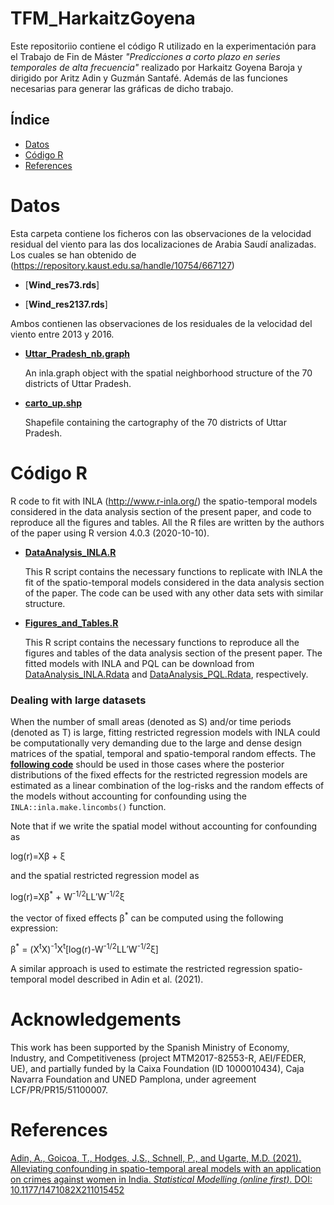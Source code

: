 # TFM_HarkaitzGoyena
Este repositoriio contiene el código R utilizado en la experimentación para el Trabajo de Fin de Máster _"Predicciones a corto plazo en series
temporales de alta frecuencia"_ realizado por Harkaitz Goyena Baroja y dirigido por Aritz Adin y Guzmán Santafé. Además de las funciones necesarias para generar las gráficas de dicho trabajo.


## Índice

- [Datos](#Datos)
- [Código R](#CódigoR)
- [References](#References)


# Datos

Esta carpeta contiene los ficheros con las observaciones de la velocidad residual del viento para las dos localizaciones de Arabia Saudí analizadas. Los cuales se han obtenido de (https://repository.kaust.edu.sa/handle/10754/667127)

- [**Wind_res73.rds**]
  
- [**Wind_res2137.rds**]

Ambos contienen las observaciones de los residuales de la velocidad del viento entre 2013 y 2016.


- [**Uttar_Pradesh_nb.graph**](https://github.com/spatialstatisticsupna/Confounding_article/blob/master/data/Uttar_Pradesh_nb.graph)
  
  An inla.graph object with the spatial neighborhood structure of the 70 districts of Uttar Pradesh.


- [**carto_up.shp**](https://github.com/spatialstatisticsupna/Confounding_article/blob/master/data/carto_up/)

  Shapefile containing the cartography of the 70 districts of Uttar Pradesh.


# Código R
R code to fit with INLA (http://www.r-inla.org/) the spatio-temporal models considered in the data analysis section of the present paper, and code to reproduce all the figures and tables. All the R files are written by the authors of the paper using R version 4.0.3 (2020-10-10).

- [**DataAnalysis_INLA.R**](https://github.com/spatialstatisticsupna/Confounding_article/blob/master/R/DataAnalysis_INLA.R)

  This R script contains the necessary functions to replicate with INLA the fit of the spatio-temporal models considered in the data analysis section of the paper. The code can be used with any other data sets with similar structure.
  
- [**Figures_and_Tables.R**](https://github.com/spatialstatisticsupna/Confounding_article/blob/master/R/Figures_and_Tables.R)
 
 
  This R script contains the necessary functions to reproduce all the figures and tables of the data analysis section of the present paper. The fitted models with INLA and PQL can be download from [DataAnalysis_INLA.Rdata](https://emi-sstcdapp.unavarra.es/Confounding_article/data/DataAnalysis_INLA.Rdata) and [DataAnalysis_PQL.Rdata](https://emi-sstcdapp.unavarra.es/Confounding_article/data/DataAnalysis_PQL.Rdata), respectively.

### Dealing with large datasets
When the number of small areas (denoted as S) and/or time periods (denoted as T) is large, fitting restricted regression models with INLA could be computationally very demanding due to the large and dense design matrices of the spatial, temporal and spatio-temporal random effects. The [**following code**](https://github.com/spatialstatisticsupna/Confounding_article/blob/master/R/DataAnalysis_INLA_fast.R) should be used in those cases where the posterior distributions of the fixed effects for the restricted regression models are estimated as a linear combination of the log-risks and the random effects of the models without accounting for confounding using the `INLA::inla.make.lincombs()` function.


Note that if we write the spatial model without accounting for confounding as

log(r)=X&beta; + &xi;

and the spatial restricted regression model as

log(r)=X&beta;<sup>*</sup> + W<sup>-1/2</sup>LL&prime;W<sup>-1/2</sup>&xi;

the vector of fixed effects &beta;<sup>*</sup> can be computed using the following expression:

&beta;<sup>*</sup> = (X<sup>t</sup>X)<sup>-1</sup>X<sup>t</sup>[log(r)-W<sup>-1/2</sup>LL&prime;W<sup>-1/2</sup>&xi;]

A similar approach is used to estimate the restricted regression spatio-temporal model described in Adin et al. (2021).


# Acknowledgements
This work has been supported by the Spanish Ministry of Economy, Industry, and Competitiveness (project MTM2017-82553-R, AEI/FEDER, UE), and partially funded by la Caixa Foundation (ID 1000010434), Caja Navarra Foundation and UNED Pamplona, under agreement LCF/PR/PR15/51100007.

# References
[Adin, A., Goicoa, T., Hodges, J.S., Schnell, P., and Ugarte, M.D. (2021). Alleviating confounding in spatio-temporal areal models with an application on crimes against women in India. _Statistical Modelling (online first)_. DOI: 10.1177/1471082X211015452](https://journals.sagepub.com/doi/full/10.1177/1471082X211015452)

